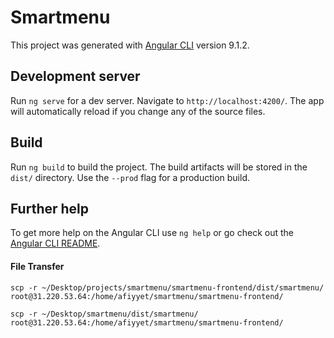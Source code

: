 # Smartmenu

This project was generated with [Angular CLI](https://github.com/angular/angular-cli) version 9.1.2.

## Development server

Run `ng serve` for a dev server. Navigate to `http://localhost:4200/`. The app will automatically reload if you change any of the source files.

## Build

Run `ng build` to build the project. The build artifacts will be stored in the `dist/` directory. Use the `--prod` flag for a production build.

## Further help

To get more help on the Angular CLI use `ng help` or go check out the [Angular CLI README](https://github.com/angular/angular-cli/blob/master/README.md).

#### File Transfer 
`scp -r ~/Desktop/projects/smartmenu/smartmenu-frontend/dist/smartmenu/ root@31.220.53.64:/home/afiyyet/smartmenu/smartmenu-frontend/`

`scp -r ~/Desktop/smartmenu/dist/smartmenu/ root@31.220.53.64:/home/afiyyet/smartmenu/smartmenu-frontend/`
